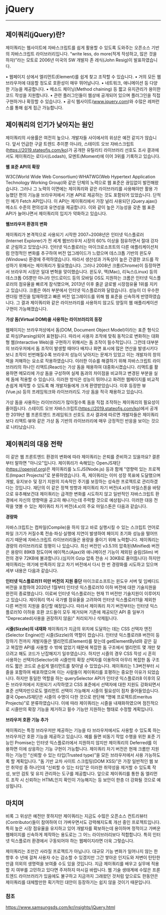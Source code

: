 # jQuery

------

## 제이쿼리(jQuery)란?

제이쿼리는 웹사이트에 자바스크립트를 쉽게 활용할 수 있도록 도와주는 오픈소스 기반의 자바스크립트 라이브러리입니다. “write less, do more(적게 작성하고, 많은 것을 하자)”라는 모토로 2006년 미국의 SW 개발자 존 레식(John Resig)이 발표하였습니다.

• 웹페이지 상에서 엘리먼트(Element)를 쉽게 찾고 조작할 수 있습니다.
• 거의 모든 웹브라우저에 대응할 정도로 호환성이 매우 뛰어납니다.
• 네트워크, 애니메이션 등 다양한 기능을 제공합니다.
• 메소드 체이닝(Method chaining) 등 짧고 유지관리가 용이한 코드 작성을 지원합니다.
• 관련 플러그인들이 웹상에 공개되어 있으며 플러그인을 직접 구현하거나 확장할 수 있습니다.
• 공식 웹사이트(www.jquery.com)와 수많은 레퍼런스를 통해 쉽게 접근 가능합니다.



## 제이쿼리의 인기가 낮아지는 원인

제이쿼리의 사용률은 여전히 높으나. 개발자들 사이에서의 위상은 예전 같지가 않습니다. 앞서 언급한 구글 트렌드 추이뿐 아니라, 스테이트 오브 자바스크립트(https://2019.stateofjs.com/ko)가 공개한 유틸리티 라이브러리 선호도 조사 결과에서도 제이쿼리는 로다시(Lodash), 모멘트(Moment)에 이어 3위를 기록하고 있습니다.



**웹 표준 API의 확장**

W3C(World Wide Web Consortium)·WHATWG(Web Hypertext Application Technology Working Group)와 같은 단체의 노력으로 웹 표준은 끊임없이 발전해왔습니다. 그러나 그 노력의 이면에는 제이쿼리와 같은 라이브러리를 사용해야만 활용 가능했던 편의 기능을 브라우저에서 기본 API로 제공하는 것도 포함되어 있었습니다. 단적인 예가 Fetch API입니다. 이 API는 제이쿼리에서 가장 널리 사용되던 jQuery.ajax() 메소드 수준의 편의성과 유연성을 제공합니다. 이와 같이 높은 기능성을 갖춘 웹 표준 API가 늘어나면서 제이쿼리의 입지가 약화하고 있습니다.

**웹브라우저 환경의 변화**

제이쿼리가 본격적으로 사용되기 시작한 2007~2008년은 인터넷 익스플로러(Internet Explorer)가 전 세계 웹브라우저 시장의 60% 이상을 점유하면서 절대 강자로 군림하고 있었습니다. 인터넷 익스플로러는 마이크로소프트의 다른 애플리케이션처럼 안정적인 변화를 추구하여 버전 업그레이드가 느렸으며 데스크톱 기반의 윈도우(Windows) 환경에 주력하였습니다. 따라서 생산성과 가독성이 높은 간결한 코드를 작성하기 위해서는 제이쿼리가 필요했습니다. 그러나 2008년 크롬(Chrome)이 등장하면서 브라우저 시장은 일대 변혁을 맞이했습니다. 윈도우, 맥(Mac), 리눅스(Linux) 등의 데스크톱 OS뿐만 아니라 안드로이드 등의 모바일 OS도 지원하는 크롬은 인터넷 익스플로러의 점유율을 빠르게 잠식했으며, 2013년 이후 줄곧 글로벌 시장점유율 1위를 지키고 있습니다. 크롬은 여러 부분에서 인터넷 익스플로러와 달랐습니다. 성능이 더 우수한 렌더링 엔진을 탑재하였고 빠른 버전 업그레이드를 위해 웹 표준을 신속하게 반영하였습니다. 그 결과 제이쿼리와 같은 라이브러리를 사용하지 않고도 양질의 웹 애플리케이션 구현이 가능해졌습니다.

**가상 돔(Virtual DOM)을 사용하는 라이브러리의 등장**

웹페이지는 브라우저상에서 돔(DOM, Document Object Model)이라는 표준 형식으로 파싱(Parsing)되어 표현됩니다. 따라서 사용자 조작에 맞춰 동적으로 변화하는 대화형 웹(Interactive Web)을 구현하기 위해서는 돔 조작이 필수적입니다. 그런데 대부분의 브라우저에서 돔 조작이 발생할 때마다 배치나 화면 표시에 많은 연산을 발생시키다 보니 조작이 빈번해질수록 브라우저 성능이 낮아지는 문제가 있었고 이는 개발자의 창의력을 저해하는 요소로 작용하였습니다. 이러한 이슈를 해결하기 위해 자바스크립트 라이브러리의 하나인 리액트(React)는 가상 돔을 채용하여 대중화시켰습니다. 리액트를 활용하면 메모리에 가상 돔을 구성하여 실제 돔과의 차이점을 비교하고 변경된 부분을 실제 돔에 적용할 수 있습니다. 이러한 방식은 성능이 뛰어나고 화려한 웹페이지를 비교적 손쉽게 제작할 수 있도록 해 개발자들에게 크게 환영받았습니다. 이후 등장한 뷰(Vue.js) 등의 프레임워크와 라이브러리도 가상 돔을 적극 채용하고 있습니다.

가상 돔을 사용하는 라이브러리가 많아질수록 돔을 직접 조작하는 제이쿼리의 필요성이 줄어듭니다. 스테이트 오브 자바스크립트(https://2019.stateofjs.com/ko)에서 공개한 2019년 웹 프론트엔드 프레임워크 선호도 조사 결과에 따르면 개발자들은 제이쿼리보다 리액트·뷰와 같은 가상 돔 기반의 라이브러리에 매우 긍정적인 반응을 보이는 것으로 나타났습니다.



##  제이쿼리의 대응 전략

이 같은 웹 프론트엔드 환경의 변화에 따라 제이쿼리는 은퇴를 준비하고 있을까요? 결론부터 말하면 "아니오"입니다. 제이쿼리가 속해있는 OpenJS재단(https://openjsf.org)은 제이쿼리를 노드JS(Node.js) 등과 함께 "영향력 있는 프로젝트(Impact Projects)"로 분류하였습니다. 즉, 제이쿼리는 이미 성장 목표에 도달했으며 개발, 유지보수 및 장기 지원의 지속적인 주기를 보장하는 성숙한 프로젝트로 관리하겠다는 것입니다. 재단의 이 같은 정책 방향과 제이쿼리 차기 버전(4.x)의 마일스톤을 바탕으로 유추해보건대 제이쿼리는 급격한 변화를 시도하지 않고 일반적인 자바스크립트 환경에서 자신의 영향력을 공고히 해나가는데 주력할 것으로 예상됩니다. 이러한 대응 전략을 엿볼 수 있는 제이쿼리 차기 버전(4.x)의 주요 마일스톤은 다음과 같습니다.

**경량화**

자바스크립트는 컴파일(Compile)을 하지 않고 바로 실행시킬 수 있는 스크립트 언어로 파일 크기가 커질수록 전송·파싱·실행에 지연이 발생하여 페이지 초기화 성능을 떨어뜨리기 때문에 자바스크립트 라이브러리들은 용량을 줄이기 위해 노력합니다. 제이쿼리는 경량의 라이브러리로 정평이 나 있습니다. 최신 버전인 v3.5.1의 압축된(Minified) 버전은 용량이 89KB 정도이며 에이잭스(Ajax)와 애니메이션 기능이 제외된 슬림(Slim) 버전의 경우 72KB에 불과합니다.(심지어 Gzip 압축 전송 시 30KB로 줄어듭니다) 하지만 제이쿼리는 여기에 만족하지 않고 차기 버전에서 다시 한 번 경량화를 시도하고 있으며 세부 내용은 다음과 같습니다.

**인터넷 익스플로러11 미만 버전의 지원 중단**
마이크로소프트는 윈도우 서버 및 임베디드 버전을 포함하여 2020년 1월부터 인터넷 익스플로러10 이하 버전에 대한 기술지원을 완전히 종료했습니다. 이로써 인터넷 익스플로러는 현재 11 버전만 기술지원이 이루어지고 있습니다. 제이쿼리 역시 국가별 점유율을 고려하여 인터넷 익스플로러11을 제외한 다른 버전의 지원을 중단할 예정입니다. 따라서 제이쿼리 차기 버전부터는 인터넷 익스플로러10 이하용 호환 코드들이 모두 제거되며 기존에 제공되던 API 중 일부가 "Deprecated(사용을 권장하지 않음)" 처리되거나 삭제됩니다.

**시즐(Sizzle)의 내재화**
제이쿼리가 지금의 위치에 도달하는 데는 CSS 선택자 엔진(Selector Engine)인 시즐(Sizzle)의 역할이 컸습니다. 인터넷 익스플로러8 버전이 등장하기 전까지 개발자들은 엘리먼트(Element)를 찾는데 getElementById와 같은 길고 복잡한 API를 사용할 수 밖에 없었기 때문에 복잡한 돔 구조에서 엘리먼트 몇 개만 찾으려고 해도 코드가 난잡해지기 일쑤였습니다. 하지만 시즐의 경우 CSS 작성 시 흔히 사용하는 선택자(Selector)와 시즐만의 확장 선택자를 이용하여 아무리 복잡한 돔 구조라도 짧은 코드로 손쉽게 엘리먼트를 찾아낼 수 있었습니다. 제이쿼리는 1.3버전부터 시즐을 포함하여 배포하였으며 이는 사람들이 제이쿼리를 호평하는 중요한 이유가 되었습니다. 하지만 동일한 역할을 하는 querySelector API가 인터넷 익스플로러8 이후의 모든 브라우저에서 지원되기 시작하였고 CSS 표준에서 선택자에 대한 지원도 강화되면서 표준 선택자만으로도 엘리먼트 선택이 가능해져 시즐의 필요성이 점차 줄어들었습니다. 결국 OpenJS재단은 시즐의 수명이 다한 것으로 판단해 “명예 프로젝트(Emeritus Projects)”로 분류하였습니다. 이에 따라 제이쿼리는 시즐을 내재화하였으며 점진적으로 시즐만의 확장 기능을 제거하고 필수 기능만 지원하는 형태로 수정할 계획입니다.

**브라우저 호환 기능 추가**

제이쿼리는 특정 브라우저만 제공하는 기능을 타 브라우저에서도 사용할 수 있도록 하는 브라우저간 호환 기능을 제공하고 있습니다. 예를 들면 비동기 작업 수행을 위한 표준 기능인 Promise는 인터넷 익스플로러에서 지원하지 않지만 제이쿼리의 Deferred를 이용하면 이에 상응하는 기능 구현이 가능합니다. 제이쿼리 차기 버전은 현재 크롬만 지원하는 기능인 “신뢰할 수 있는 타입(Trusted type)”을 모든 브라우저에서 사용 가능하도록 할 계획입니다. "돔 기반 교차 사이트 스크립팅(DOM XSS)”은 가장 일반적인 웹 보안 취약성 중 하나인데 “신뢰할 수 있는 타입”은 이러한 취약성을 제거할 수 있도록 작성, 보안 검토 및 유지 관리하는 도구를 제공합니다. 앞으로 제이쿼리를 통한 돔 엘리먼트 조작 시 신뢰하는 HTML인지 확인이 가능해지는 등 보안이 한층 더 강화될 것으로 예상됩니다.



## 마치며

비록 그 위상은 예전만 못하지만 제이쿼리는 지금도 수많은 오픈소스 컨트리뷰터(Contributor)들이 참여하여 더 가벼우면서도 강력해지도록 개선 중인 프로젝트입니다. 특히 높은 시장 점유율을 유지하고 있어 개발자를 확보하는데 용이하며 정적이고 가벼운 웹페이지를 신속하게 제작하는 용도로는 그 어느 라이브러리보다 적합합니다. 특히 인터넷 익스플로러 환경에서 구동되어야 하는 웹페이지라면 더욱 그렇습니다.

제이쿼리는 조만간 사라질 프로젝트가 아닙니다. 대규모 기능 변화가 일어나지 않는 한 향후 수 년에 걸쳐 사용자 수는 감소할 수 있겠지만 그간 쌓아온 인지도와 저변이 탄탄한 만큼 의외의 생명력을 보여줄 수도 있을 것입니다. 지금 제이쿼리를 배우고 실무에 적용할 지 여부를 고민하고 있다면 주저하지 마시길 바랍니다. 웹 기술 생태계에 수많은 프론트엔드 라이브러리가 있음에도 불구하고 지금까지 그래왔던 것처럼 앞으로도 한동안은 제이쿼리를 대체할만한 획기적인 대안이 등장하기는 쉽지 않을 것이기 때문입니다.



### 참조

https://www.samsungsds.com/kr/insights/jQuery.html